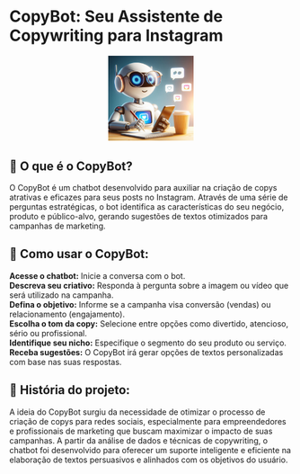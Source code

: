 # CopyBot: Seu Assistente de Copywriting para Instagram
<p align="center">
  <img style='width: 30%' src="_e6c9630f-dcc9-40af-8324-de96330a7539.jpeg" />
</p>

## 🤖 O que é o CopyBot?
O CopyBot é um chatbot desenvolvido para auxiliar na criação de copys atrativas e eficazes para seus posts no Instagram. Através de uma série de perguntas estratégicas, o bot identifica as características do seu negócio, produto e público-alvo, gerando sugestões de textos otimizados para campanhas de marketing.
## 🚀 Como usar o CopyBot:
**Acesse o chatbot:** Inicie a conversa com o bot.<br>
**Descreva seu criativo:** Responda à pergunta sobre a imagem ou vídeo que será utilizado na campanha.<br>
**Defina o objetivo:** Informe se a campanha visa conversão (vendas) ou relacionamento (engajamento).<br>
**Escolha o tom da copy:** Selecione entre opções como divertido, atencioso, sério ou profissional.<br>
**Identifique seu nicho:** Especifique o segmento do seu produto ou serviço.<br>
**Receba sugestões:** O CopyBot irá gerar opções de textos personalizadas com base nas suas respostas.<br>
## 🌟 História do projeto:
A ideia do CopyBot surgiu da necessidade de otimizar o processo de criação de copys para redes sociais, especialmente para empreendedores e profissionais de marketing que buscam maximizar o impacto de suas campanhas. A partir da análise de dados e técnicas de copywriting, o chatbot foi desenvolvido para oferecer um suporte inteligente e eficiente na elaboração de textos persuasivos e alinhados com os objetivos do usuário.
